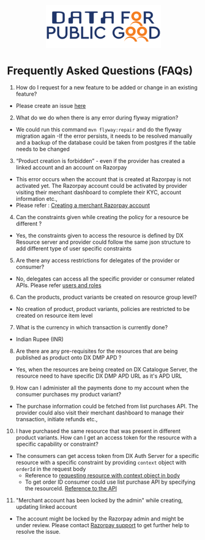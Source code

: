 <p align="center">
<img src="./cdpg.png" width="300">
</p>

# Frequently Asked Questions (FAQs)

1. How do I request for a new feature to be added or change in an existing feature?
- Please create an issue [here](https://github.com/datakaveri/iudx-data-marketplace-apd/issues)
2. What do we do when there is any error during flyway migration?
- We could run this command `mvn flyway:repair` and do the flyway migration again
-If the error persists, it needs to be resolved manually and a backup of the database could be taken from postgres if the table needs to be changed

3. “Product creation is forbidden” - even if the provider has created a linked account and an account on Razorpay
- This error occurs when the account that is created at Razorpay is not activated yet. The Razorpay account could be activated by provider visiting their merchant dashboard to complete their KYC, account information etc.,
- Please refer : [Creating a merchant Razorpay account](https://razorpay.com/docs/payments/create-account/)

4. Can the constraints given while creating the policy for a resource be different ?
- Yes, the constraints given to access the resource is defined by DX Resource server and provider could follow the same json structure to add different type of user specific constraints

5. Are there any access restrictions for delegates of the provider or consumer?
- No, delegates can access all the specific provider or consumer related APIs. Please refer [users and roles](https://github.com/datakaveri/iudx-data-marketplace-apd/blob/main/docs/Explanation.md)

6. Can the products, product variants be created on resource group level?
- No creation of product, product variants, policies are restricted to be created on resource item level

7. What is the currency in which transaction is currently done?
- Indian Rupee (INR)

8. Are there are any pre-requisites for the resources that are being published as product onto DX DMP APD ?
- Yes, when the resources are being created on DX Catalogue Server, the resource need to have specific DX DMP APD URL as it's APD URL

9. How can I administer all the payments done to my account when the consumer purchases my product variant?
- The purchase information could be fetched from list purchases API. The provider could also visit their merchant dashboard to manage their transaction, initiate refunds etc.,

10. I have purchased the same resource that was present in different product variants. How can I get an access token for the resource with a specific capability or constraint?
- The consumers can get access token from DX Auth Server for a specific resource with a specific constraint by providing `context` object with `orderId` in the request body
  - Reference to [requesting resource with context object in body](https://authorization.iudx.org.in/apis#tag/Token-APIs/operation/post-auth-v1-token) 
  - To get order ID consumer could use list purchase API by specifying the resourceId. [Reference to the API](https://redocly.github.io/redoc/?url=https://raw.githubusercontent.com/datakaveri/iudx-data-marketplace-apd/refs/heads/main/docs/openapi.yaml#tag/Consumer-List-APIs/paths/~1consumer~1list~1purchases/get)

11. "Merchant account has been locked by the admin" while creating, updating linked account
- The account might be locked by the Razorpay admin and might be under review. Please contact [Razorpay support](https://razorpay.com/support/#request) to get further help to resolve the issue. 